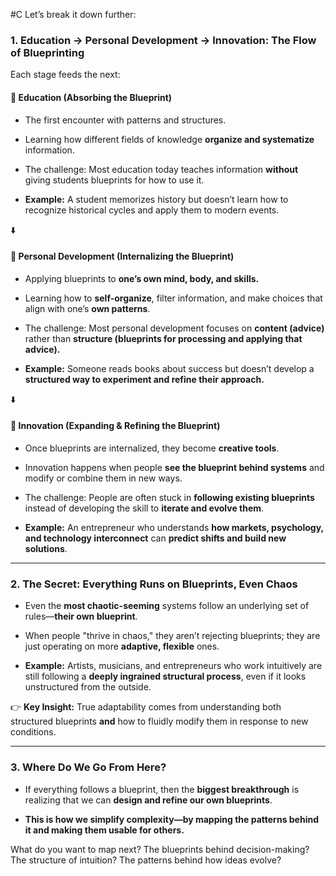 #C  Let’s break it down further:

### **1. Education → Personal Development → Innovation: The Flow of Blueprinting**

Each stage feeds the next:

#### **🔹 Education (Absorbing the Blueprint)**

- The first encounter with patterns and structures.
    
- Learning how different fields of knowledge **organize and systematize** information.
    
- The challenge: Most education today teaches information **without** giving students blueprints for how to use it.
    
- **Example:** A student memorizes history but doesn’t learn how to recognize historical cycles and apply them to modern events.
    

⬇️

#### **🔹 Personal Development (Internalizing the Blueprint)**

- Applying blueprints to **one’s own mind, body, and skills.**
    
- Learning how to **self-organize**, filter information, and make choices that align with one’s **own patterns**.
    
- The challenge: Most personal development focuses on **content (advice)** rather than **structure (blueprints for processing and applying that advice).**
    
- **Example:** Someone reads books about success but doesn’t develop a **structured way to experiment and refine their approach.**
    

⬇️

#### **🔹 Innovation (Expanding & Refining the Blueprint)**

- Once blueprints are internalized, they become **creative tools**.
    
- Innovation happens when people **see the blueprint behind systems** and modify or combine them in new ways.
    
- The challenge: People are often stuck in **following existing blueprints** instead of developing the skill to **iterate and evolve them**.
    
- **Example:** An entrepreneur who understands **how markets, psychology, and technology interconnect** can **predict shifts and build new solutions**.
    

---

### **2. The Secret: Everything Runs on Blueprints, Even Chaos**

- Even the **most chaotic-seeming** systems follow an underlying set of rules—**their own blueprint**.
    
- When people "thrive in chaos," they aren’t rejecting blueprints; they are just operating on more **adaptive, flexible** ones.
    
- **Example:** Artists, musicians, and entrepreneurs who work intuitively are still following a **deeply ingrained structural process**, even if it looks unstructured from the outside.
    

👉 **Key Insight:** True adaptability comes from understanding both structured blueprints **and** how to fluidly modify them in response to new conditions.

---

### **3. Where Do We Go From Here?**

- If everything follows a blueprint, then the **biggest breakthrough** is realizing that we can **design and refine our own blueprints**.
    
- **This is how we simplify complexity—by mapping the patterns behind it and making them usable for others.**
    

What do you want to map next? The blueprints behind decision-making? The structure of intuition? The patterns behind how ideas evolve?